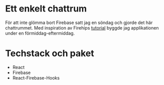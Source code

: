 # Ett enkelt chattrum

För att inte glömma bort Firebase satt jag en söndag och gjorde det här chattrummet. 
Med inspiration av Firehips [tutorial](https://www.youtube.com/watch?v=zQyrwxMPm88) byggde jag applikationen under en förmiddag-eftermiddag.

# Techstack och paket
* React
* Firebase
* React-Firebase-Hooks
